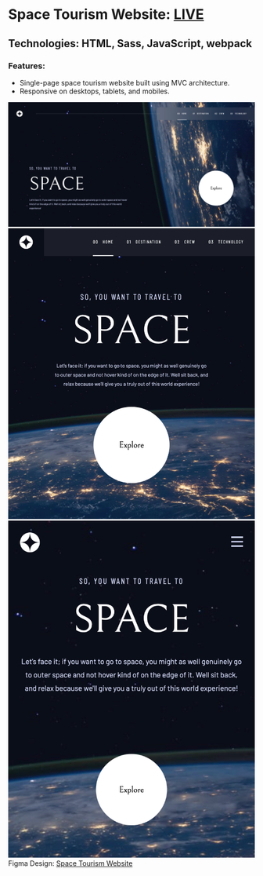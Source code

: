 # Space Tourism Website: **[LIVE](https://ahmediramadan01.github.io/space-tourism-website/ "Space Tourism Website's Live Preview")**

## Technologies: HTML, Sass, JavaScript, webpack

### Features:

- Single-page space tourism website built using MVC architecture.
- Responsive on desktops, tablets, and mobiles.

![Space Tourism Website Desktop's Screenshot](./space-tourism-website-desktop-screenshot.png?raw=true "Space Tourism Website Desktop's Screenshot")
![Space Tourism Website Tablet's Screenshot](./space-tourism-website-tablet-screenshot.png?raw=true "Space Tourism Website Tablet's Screenshot")
![Space Tourism Website Mobile's Screenshot](./space-tourism-website-mobile-screenshot.png?raw=true "Space Tourism Website Mobile's Screenshot")
Figma Design: [Space Tourism Website](https://www.frontendmentor.io/challenges/space-tourism-multipage-website-gRWj1URZ3 "Space Tourism Website's Figma Design")
